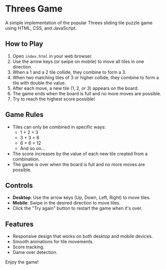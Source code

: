 # Threes Game

A simple implementation of the popular Threes sliding tile puzzle game using HTML, CSS, and JavaScript.

## How to Play

1. Open `index.html` in your web browser.
2. Use the arrow keys (or swipe on mobile) to move all tiles in one direction.
3. When a 1 and a 2 tile collide, they combine to form a 3.
4. When two matching tiles of 3 or higher collide, they combine to form a tile with double the value.
5. After each move, a new tile (1, 2, or 3) appears on the board.
6. The game ends when the board is full and no more moves are possible.
7. Try to reach the highest score possible!

## Game Rules

- Tiles can only be combined in specific ways:
  - 1 + 2 = 3
  - 3 + 3 = 6
  - 6 + 6 = 12
  - And so on...
- The score increases by the value of each new tile created from a combination.
- The game is over when the board is full and no more moves are possible.

## Controls

- **Desktop**: Use the arrow keys (Up, Down, Left, Right) to move tiles.
- **Mobile**: Swipe in the desired direction to move tiles.
- Click the "Try again" button to restart the game when it's over.

## Features

- Responsive design that works on both desktop and mobile devices.
- Smooth animations for tile movements.
- Score tracking.
- Game over detection.

Enjoy the game! 